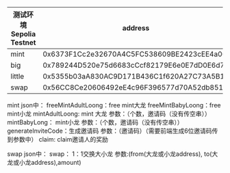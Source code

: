 
| 测试环境 Sepolia Testnet | address                                         |
|----------|-------------------------------------------------|
| mint     | 0x6373F1Cc2e32670A4C5FC538609BE2423cEE4a00      |
| big      | 0x789244D520e75d6683cCcf82179E6e0E7dD0E6d7      |
| little   | 0x5355b03aA830AC9D171B436C1f620A27C73A5B17      |
| swap     | 0x56CC8Ce20606492eE4c96F396577d70A52db8518      |

mint json中：
freeMintAdultLoong：free mint大龙
freeMintBabyLoong：free mint小龙
mintAdultLoong: mint 大龙 参数：（个数，邀请码（没有传空串））
mintBabyLong： mint小龙 参数：（个数，邀请码（没有传空串））
generateInviteCode：生成邀请码 参数：（邀请码）（需要前端生成6位邀请码传到参数中）
claim:  claim邀请人的奖励

swap json中：
swap： 1：1交换大小龙 参数:(from(大龙或小龙address), to(大龙或小龙address),amount)